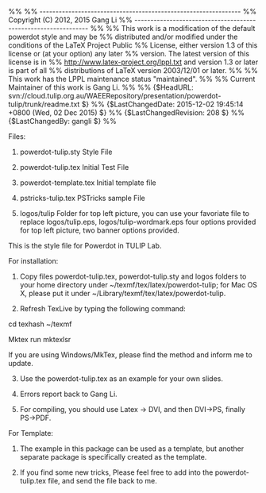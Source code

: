 %% 
%% ---------------------------------------------------------------
%% Copyright (C) 2012, 2015 Gang Li
%% ---------------------------------------------------------------
%%
%% This work is a modification of the default powerdot style and may be
%% distributed and/or modified under the conditions of the LaTeX Project Public
%% License, either version 1.3 of this license or (at your option) any later
%% version. The latest version of this license is in
%% http://www.latex-project.org/lppl.txt and version 1.3 or later is part of all
%% distributions of LaTeX version 2003/12/01 or later.
%%
%% This work has the LPPL maintenance status "maintained".
%%
%% Current Maintainer of this work is Gang Li.
%%
%% {$HeadURL: svn://cloud.tulip.org.au/WAEERepository/presentation/powerdot-tulip/trunk/readme.txt $}
%% {$LastChangedDate: 2015-12-02 19:45:14 +0800 (Wed, 02 Dec 2015) $}
%% {$LastChangedRevision: 208 $}
%% {$LastChangedBy: gangli $}
%%


Files:

1. powerdot-tulip.sty	Style File

2. powerdot-tulip.tex 	Initial Test File

3. powerdot-template.tex Initial template file

4. pstricks-tulip.tex	PSTricks sample File

5. logos/tulip		Folder for top left picture,
you can use your favoriate file to replace logos/tulip.eps, logos/tulip-wordmark.eps
four options provided for top left picture, 
two banner options provided.

This is the style file for Powerdot in TULIP Lab.

For installation:

1. Copy files powerdot-tulip.tex, powerdot-tulip.sty and logos folders to 
your home directory under ~/texmf/tex/latex/powerdot-tulip; for Mac OS X, 
please put it under ~/Library/texmf/tex/latex/powerdot-tulip.

2. Refresh TexLive by typing the following command:

  cd
  texhash ~/texmf

  Mktex run mktexlsr
  
If you are using Windows/MkTex, please find the method and inform me to update.

3. Use the powerdot-tulip.tex as an example for your own slides.

4. Errors report back to Gang Li.

5. For compiling, you should use Latex -> DVI, and then DVI->PS,
finally PS->PDF.

For Template:

1. The example in this package can be used as a template,
but another separate package is specifically created as the template.

2. If you find some new tricks,
Please feel free to add into the powerdot-tulip.tex file,
and send the file back to me.

